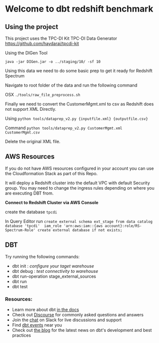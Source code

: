 # **Welcome to dbt redshift benchmark**

## **Using the project**
This project uses the TPC-DI Kit
TPC-DI Data Generator
https://github.com/haydarai/tpcdi-kit

Using the DIGen Tool

`java -jar DIGen.jar -o ../staging/10/ -sf 10`

Using this data we need to do some basic prep to get it ready for Redshift Spectrum


Navigate to root folder of the data and run the following command

OSX
`./tools/raw_file_preprocess.sh`


Finally we need to convert the CustomerMgmt.xml to csv as Redshift does not support XML Directly.

Using `python tools/dataprep_v2.py {inputfile.xml} {outputfile.csv}`

Command `python tools/dataprep_v2.py CustomerMgmt.xml CustomerMgmt.csv`

Delete the original XML file.

## **AWS Resources**
If you do not have AWS resources configured in your account you can use the Cloudformation Stack as part of this Repo.

It will deploy a Redshift cluster into the default VPC with default Security group. You may need to change the ingress rules depending on where you are executing DBT from.

**Connect to Redshift Cluster via AWS Console**

create the database `tpcdi`


In Query Editor run
`create external schema ext_stage from data catalog 
database 'tpcdi' 
iam_role 'arn:aws:iam::{aws account}:role/RS-Spectrum-Role'
create external database if not exists;`



## **DBT**
Try running the following commands:
- dbt init : *configure your taget warehouse*
- dbt debug : *test connectivity to warehouse*
- dbt run-operation stage_external_sources 
- dbt run
- dbt test


### Resources:
- Learn more about dbt [in the docs](https://docs.getdbt.com/docs/introduction)
- Check out [Discourse](https://discourse.getdbt.com/) for commonly asked questions and answers
- Join the [chat](https://community.getdbt.com/) on Slack for live discussions and support
- Find [dbt events](https://events.getdbt.com) near you
- Check out [the blog](https://blog.getdbt.com/) for the latest news on dbt's development and best practices
